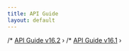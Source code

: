 ```yaml
---
title: API Guide
layout: default
---
```

/* <a href="/docs/latest/api-guide/">API&nbsp;Guide v16.2</a> ›
/* <a href="/docs/16.1/api-guide/">API&nbsp;Guide v16.1</a> ›